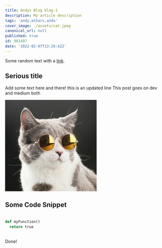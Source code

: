 ```yaml
---
title: Andys Blog blog-1
description: My article description
tags: 'andy,atharv,anda'
cover_image: ./assets/cat.jpeg
canonical_url: null
published: true
id: 981497
date: '2022-02-07T13:28:42Z'
---
```

Some random text with a [link](https://code.visualstudio.com).

## Serious title

Add some text here and there!
this is an updated line
This post goes on dev and medium both

![and some pictures too](./assets/cat.jpeg)

## Some Code Snippet

```python

def myFunction()
  return true
  
```
Done!

